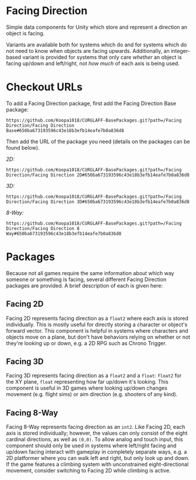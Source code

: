 # Facing Direction
Simple data components for Unity which store and represent a direction an object is facing.

Variants are available both for systems which do and for systems which do not need to know when objects are facing upwards.
Additionally, an integer-based variant is provided for systems that only care *whether* an object is facing up/down and left/right, not *how much* of each axis is being used.

# Checkout URLs
To add a Facing Direction package, first add the Facing Direction Base package:
```
https://github.com/Koopa1018/CURGLAFF-BasePackages.git?path=/Facing Direction/Facing Direction Base#650ba673193596c43e18b3efb14eafe7b0a836d8
```

Then add the URL of the package you need (details on the packages can be found below).

*2D:*
```
https://github.com/Koopa1018/CURGLAFF-BasePackages.git?path=/Facing Direction/Facing Direction 2D#650ba673193596c43e18b3efb14eafe7b0a836d8
```

*3D:*
```
https://github.com/Koopa1018/CURGLAFF-BasePackages.git?path=/Facing Direction/Facing Direction 3D#650ba673193596c43e18b3efb14eafe7b0a836d8
```

*8-Way:*
```
https://github.com/Koopa1018/CURGLAFF-BasePackages.git?path=/Facing Direction/Facing Direction 8 Way#650ba673193596c43e18b3efb14eafe7b0a836d8
```

# Packages
Because not all games require the same information about which way someone or something is facing, several different Facing Direction packages are provided. A brief description of each is given here:

## Facing 2D
Facing 2D represents facing direction as a `float2` where each axis is stored individually. This is mostly useful for directly storing a character or object's forward vector.
This component is helpful in systems where characters and objects move on a plane, but don't have behaviors relying on whether or not they're looking up or down, e.g. a 2D RPG such as Chrono Trigger.

## Facing 3D
Facing 3D represents facing direction as a `float2` and a `float`: `float2` for the XY plane, `float` representing how far up/down it's looking.
This component is useful in 3D games where looking up/down changes movement (e.g. flight sims) or aim direction (e.g. shooters of any kind).

## Facing 8-Way
Facing 8-Way represents facing direction as an `int2`. Like Facing 2D, each axis is stored individually; however, the values can only consist of the eight cardinal directions, as well as `(0,0)`.
To allow analog and touch input, this component should only be used in systems where left/right facing and up/down facing interact with gameplay in completely separate ways, e.g. a 2D platformer where you can walk left and right, but only look up and down. If the game features a climbing system with unconstrained eight-directional movement, consider switching to Facing 2D while climbing is active.
